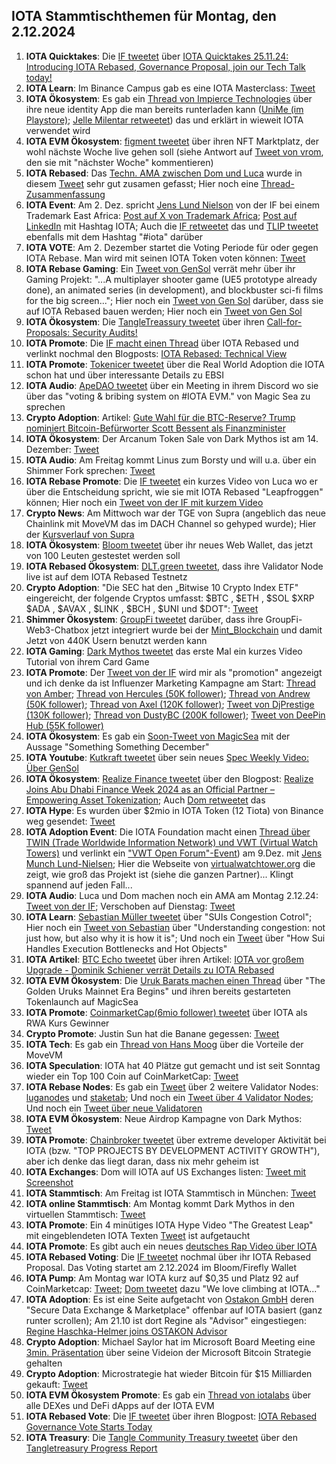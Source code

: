 ## IOTA Stammtischthemen für Montag, den 2.12.2024

1. **IOTA Quicktakes**: Die [IF tweetet](https://x.com/iota/status/1861005304810332484) über [IOTA Quicktakes 25.11.24: Introducing IOTA Rebased, Governance Proposal, join our Tech Talk today!](https://www.youtube.com/watch?v=WuhxFIlBkZA)
2. **IOTA Learn**: Im Binance Campus gab es eine IOTA Masterclass: [Tweet](https://x.com/luckybb88/status/1861253511755039068)
3. **IOTA Ökosystem**: Es gab ein [Thread von Impierce Technologies](https://x.com/ImpierceTech/status/1861063216723374342) über ihre neue identity App die man bereits runterladen kann ([UniMe (im Playstore)](https://play.google.com/store/apps/details?id=com.impierce.identity_wallet); [Jelle Milentar retweetet](https://x.com/JelleFm/status/1861101541953814644)) das und erklärt in wieweit IOTA verwendet wird
4. **IOTA EVM Ökosystem**: [figment tweetet](https://x.com/figment_nfts/status/1861104218725036338) über ihren NFT Marktplatz, der wohl nächste Woche live gehen soll (siehe Antwort auf [Tweet von vrom](https://x.com/Vrom14286662/status/1862140828333842650), den sie mit "nächster Woche" kommentieren)
5. **IOTA Rebased**: Das [Techn. AMA zwischen Dom und Luca](https://www.youtube.com/live/bbcM0pL4RTU) wurde in diesem [Tweet](https://x.com/karlaxelm/status/1861104988488974687) sehr gut zusamen gefasst; Hier noch eine [Thread-Zusammenfassung](https://x.com/hashtag_flesh/status/1861173566810530298)
6. **IOTA Event**: Am 2. Dez. spricht [Jens Lund Nielson](https://www.linkedin.com/in/jens-munch-lund-nielsen/) von der IF bei einem Trademark East Africa: [Post auf X von Trademark Africa](https://x.com/TradeMarkAfrica/status/1860993395151282619); [Post auf LinkedIn](https://www.linkedin.com/feed/update/urn:li:activity:7266746346731130880/?actorCompanyId=1117890) mit Hashtag IOTA; Auch die [IF retweetet](https://x.com/iota/status/1861340513044934802) das und [TLIP tweetet](https://x.com/TLIP_io/status/1861790463843287362) ebenfalls mit dem Hashtag "#iota" darüber
7. **IOTA VOTE**: Am 2. Dezember startet die Voting Periode für oder gegen IOTA Rebase. Man wird mit seinen IOTA Token voten können: [Tweet](https://x.com/iota/status/1861047234512519594)
8. **IOTA Rebase Gaming**: Ein [Tweet von GenSol](https://x.com/GenSol_io/status/1861293012745363852) verrät mehr über ihr Gaming Projekt: "...A multiplayer shooter game (UE5 prototype already done), an animated series (in development), and blockbuster sci-fi films for the big screen..."; Hier noch ein [Tweet von Gen Sol](https://x.com/GenSol_io/status/1862440522981466576) darüber, dass sie auf IOTA Rebased bauen werden; Hier noch ein [Tweet von Gen Sol](https://x.com/GenSol_io/status/1862440522981466576)
9. **IOTA Ökosystem**: Die [TangleTreassury tweetet](https://x.com/TangleTreasury/status/1861289635906789481) über ihren [Call-for-Proposals: Security Audits!](https://medium.com/@tangletreasury_87751/call-for-proposals-security-audits-28ee74a315b0)
10. **IOTA Promote**: Die [IF macht einen Thread](https://x.com/iota/status/1861439778232656040) über IOTA Rebased und verlinkt nochmal den Blogposts: [IOTA Rebased: Technical View](https://blog.iota.org/iota-rebased-technical-view/)
11. **IOTA Promote**: [Tokenicer tweetet](https://x.com/Tokenicer/status/1861687014547947630) über die Real World Adoption die IOTA schon hat und über interessante Details zu EBSI
12. **IOTA Audio**: [ApeDAO tweetet](https://x.com/0xApeDAO/status/1861670535324635409) über ein Meeting in ihrem Discord wo sie über das "voting & bribing system on #IOTA EVM." von Magic Sea zu sprechen
13. **Crypto Adoption**: Artikel: [Gute Wahl für die BTC-Reserve? Trump nominiert Bitcoin-Befürworter Scott Bessent als Finanzminister](https://www.blocktrainer.de/blog/trump-nominiert-bitcoin-befuerworter-scott-bessent-als-finanzminister)
14. **IOTA Ökosystem**: Der Arcanum Token Sale von Dark Mythos ist am 14. Dezember: [Tweet](https://x.com/DarkMythosIOTA/status/1861411158164385806)
15. **IOTA Audio**: Am Freitag kommt Linus zum Borsty und will u.a. über ein Shimmer Fork sprechen: [Tweet](https://x.com/tangle_talk/status/1861418308571943286)
16. **IOTA Rebase Promote**: Die [IF tweetet](https://x.com/iota/status/1861742404870537602) ein kurzes Video von Luca wo er über die Entscheidung spricht, wie sie mit IOTA Rebased "Leapfroggen" können; Hier noch ein [Tweet von der IF mit kurzem Video](https://x.com/iota/status/1862481672135909449)
17. **Crypto News**: Am Mittwoch war der TGE von Supra (angeblich das neue Chainlink mit MoveVM das im DACH Channel so gehyped wurde); Hier der [Kursverlauf von Supra](https://coinmarketcap.com/de/currencies/supra/)
18. **IOTA Ökosystem**: [Bloom tweetet](https://x.com/bloomwalletio/status/1861780850930511961) über ihr neues Web Wallet, das jetzt von 100 Leuten gestestet werden soll
19. **IOTA Rebased Ökosystem**: [DLT.green tweetet](https://x.com/dlt_green/status/1861852329198133438), dass ihre Validator Node live ist auf dem IOTA Rebased Testnetz
20. **Crypto Adoption**: "Die SEC hat den „Bitwise 10 Crypto Index ETF" eingereicht, der folgende Cryptos umfasst: $BTC , $ETH , $SOL $XRP $ADA , $AVAX , $LINK , $BCH , $UNI und $DOT": [Tweet](https://x.com/Cointelegraph/status/1861875997504840159)
21. **Shimmer Ökosystem**: [GroupFi tweetet](https://x.com/groupfi_ai/status/1861009795198922861) darüber, dass ihre GroupFi-Web3-Chatbox jetzt integriert wurde bei der [Mint_Blockchain](https://x.com/Mint_Blockchain) und damit Jetzt von 440K Usern benutzt werden kann
22. **IOTA Gaming**: [Dark Mythos tweetet](https://x.com/DarkMythosIOTA/status/1862045828065694037) das erste Mal ein kurzes Video Tutorial von ihrem Card Game
23. **IOTA Promote**: Der [Tweet von der IF]() wird mir als "promotion" angezeigt und ich denke da ist Influenzer Marketing Kampagne am Start: [Thread von Amber](https://x.com/0xAmberCT/status/1862044271031038147); [Thread von Hercules (50K follower)](https://x.com/Hercules_Defi/status/1861807409624477823); [Thread von Andrew (50K follower)](https://x.com/0xAndrewMoh/status/1863246753694466184); [Thread von Axel (120K follower)](https://x.com/Axel_bitblaze69/status/1863138564915306812); [Tweet von DjPrestige (130K follower)](https://x.com/DjPrestigeUk/status/1862795653086126308); [Thread von DustyBC (200K follower)](https://x.com/TheDustyBC/status/1862912174693175457); [Tweet von DeePin Hub (55K follower)](https://x.com/_DEPIN_HUB/status/1863578073419190584)
24. **IOTA Ökosystem**: Es gab ein [Soon-Tweet von MagicSea](https://x.com/MagicSeaDEX/status/1862056240467046660) mit der Aussage "Something Something December"
25. **IOTA Youtube**: [Kutkraft tweetet](https://x.com/kutkraft/status/1862076263453847651) über sein neues [Spec Weekly Video: Über GenSol](https://youtu.be/CT37UoO2Vlg)
26. **IOTA Ökosystem**: [Realize Finance tweetet](https://x.com/realizefinance/status/1862119777356964344) über den Blogpost: [Realize Joins Abu Dhabi Finance Week 2024 as an Official Partner – Empowering Asset Tokenization](https://blog.realizeassets.com/realize-joins-abu-dhabi-finance-week-2024-as-an-official-partner-empowering-asset-tokenization/); Auch [Dom retweetet](https://x.com/DomSchiener/status/1862127073571082429) das
27. **IOTA Hype**: Es wurden über $2mio in IOTA Token (12 Tiota) von Binance weg gesendet: [Tweet](https://x.com/tanglelytics/status/1862052677749752275)
28. **IOTA Adoption Event**: Die IOTA Foundation macht einen [Thread über TWIN (Trade Worldwide Information Network) und VWT (Virtual Watch Towers)](https://x.com/iota/status/1862115485908656165) und verlinkt ein ["VWT Open Forum"-Event](https://www.linkedin.com/events/vwtopenforum7263476568771977217/)) am 9.Dez. mit [Jens Munch Lund-Nielsen](https://www.linkedin.com/in/jens-munch-lund-nielsen/); Hier die Webseite von [virtualwatchtower.org](https://virtualwatchtower.org/) die zeigt, wie groß das Projekt ist (siehe die ganzen Partner)... Klingt spannend auf jeden Fall...
29. **IOTA Audio**: Luca und Dom machen noch ein AMA am Montag 2.12.24: [Tweet von der IF](https://x.com/iota/status/1862134362243817711); Verschoben auf Dienstag: [Tweet]()
30. **IOTA Learn**: [Sebastian Müller tweetet](https://x.com/NaitsabesMue/status/1862141159830700384) über "SUIs Congestion Cotrol"; Hier noch ein [Tweet von Sebastian](https://x.com/NaitsabesMue/status/1861768830604697923) über "Understanding congestion: not just how, but also why it is how it is"; Und noch ein [Tweet](https://x.com/NaitsabesMue/status/1862519048069959893) über "How Sui Handles Execution Bottlenecks and Hot Objects"
31. **IOTA Artikel**: [BTC Echo tweetet](https://x.com/btcecho/status/1862182169029837156) über ihren Artikel: [IOTA vor großem Upgrade - Dominik Schiener verrät Details zu IOTA Rebased](https://www.btc-echo.de/news/iota-vor-grossem-upgrade-dominik-schiener-verraet-details-196456/)
32. **IOTA EVM Ökosystem**: Die [Uruk Barats machen einen Thread](https://x.com/UrukBartas/status/1862199911959204272) über "The Golden Uruks Mainnet Era Begins" und ihren bereits gestarteten Tokenlaunch auf MagicSea
33. **IOTA Promote**: [CoinmarketCap(6mio follower) tweetet](https://x.com/CoinMarketCap/status/1862421319263920555) über IOTA als RWA Kurs Gewinner
34. **Crypto Promote**: Justin Sun hat die Banane gegessen: [Tweet](https://x.com/Crypto_Crib_/status/1862401132548550980)
35. **IOTA Tech**: Es gab ein [Thread von Hans Moog](https://x.com/hus_qy/status/1862616529768002030) über die Vorteile der MoveVM
36. **IOTA Speculation**: IOTA hat 40 Plätze gut gemacht und ist seit Sonntag wieder ein Top 100 Coin auf CoinMarketCap: [Tweet](https://x.com/Vrom14286662/status/1862869541006475722)
37. **IOTA Rebase Nodes**: Es gab ein [Tweet](https://x.com/0xRimac/status/1862796771274944932) über 2 weitere Validator Nodes: [luganodes](https://twitter.com/luganodes) und [staketab](https://twitter.com/staketab); Und noch ein [Tweet über 4 Validator Nodes](https://x.com/Salimasbegum/status/1862299898768461926); Und noch ein [Tweet über neue Validatoren](https://x.com/Salimasbegum/status/1863305830810181785)
38. **IOTA EVM Ökosystem**: Neue Airdrop Kampagne von Dark Mythos: [Tweet](https://x.com/DarkMythosIOTA/status/1862776078588420460)
39. **IOTA Promote**: [Chainbroker tweetet](https://x.com/chain_broker/status/1862481641299452383) über extreme developer Aktivität bei IOTA (bzw. "TOP PROJECTS BY DEVELOPMENT ACTIVITY GROWTH"), aber ich denke das liegt daran, dass nix mehr geheim ist
40. **IOTA Exchanges**: Dom will IOTA auf US Exchanges listen: [Tweet mit Screenshot](https://x.com/OTTI28518618/status/1862857217537409114)
41. **IOTA Stammtisch**: Am Freitag ist IOTA Stammtisch in München: [Tweet](https://x.com/IotaMunchen/status/1858882314962391356?t=Tx_3iE5KONWd03MBi-ktOA&s=19)
42. **IOTA online Stammtisch**: Am Montag kommt Dark Mythos in den virtuellen Stammtisch: [Tweet](https://x.com/DarkMythosIOTA/status/1863130916312551581)
43. **IOTA Promote**: Ein 4 minütiges IOTA Hype Video "The Greatest Leap" mit eingeblendeten IOTA Texten [Tweet](https://x.com/danielasdf22/status/1862624085139705966) ist aufgetaucht
44. **IOTA Promote**: Es gibt auch ein neues [deutsches Rap Video über IOTA](https://youtu.be/pZeldLTy-6s?feature=shared)
45. **IOTA Rebased Voting**: Die [IF tweetet](https://x.com/iota/status/1863176221602742326) nochmal über ihr IOTA Rebased Proposal. Das Voting startet am 2.12.2024 im Bloom/Firefly Wallet
46. **IOTA Pump**: Am Montag war IOTA kurz auf $0,35 und Platz 92 auf CoinMarketcap: [Tweet](https://x.com/Vrom14286662/status/1863399940044595686); [Dom tweetet](https://x.com/DomSchiener/status/1863259393854185478) dazu "We love climbing at IOTA..."
47. **IOTA Adoption**: Es ist eine Seite aufgetacht von [Ostakon GmbH](https://ostakon.de/) deren "Secure Data Exchange & Marketplace" offenbar auf IOTA basiert (ganz runter scrollen); Am 21.10 ist dort Regine als "Advisor" eingestiegen: [Regine Haschka-Helmer joins OSTAKON Advisor](https://ostakon.de/regine-haschka-helmer-joins-ostakon-asadvisor/)
48. **Crypto Adoption**: Michael Saylor hat im Microsoft Board Meeting eine [3min. Präsentation](https://x.com/BitcoinMagazine/status/1863327116818866507) über seine Videion der Microsoft Bitcoin Strategie gehalten
49. **Crypto Adoption**: Microstrategie hat wieder Bitcoin für $15 Milliarden gekauft: [Tweet](https://x.com/blocktrainer/status/1863572350056235394)
50. **IOTA EVM Ökosystem Promote**: Es gab ein [Thread von iotalabs](https://x.com/iotalabs_/status/1863579008241398230) über alle DEXes und DeFi dApps auf der IOTA EVM
51. **IOTA Rebased Vote**: Die [IF tweetet](https://x.com/iota/status/1863583910510092773) über ihren Blogpost: [IOTA Rebased Governance Vote Starts Today](https://blog.iota.org/iota-rebased-governance-vote-start/)
52. **IOTA Treasury**: Die [Tangle Community Treasury tweetet](https://x.com/TangleTreasury/status/1863596236038660495) über den [Tangletreasury Progress Report](https://medium.com/@tangletreasury_87751/tangletreasury-progress-report-65d55d58b5d6)

